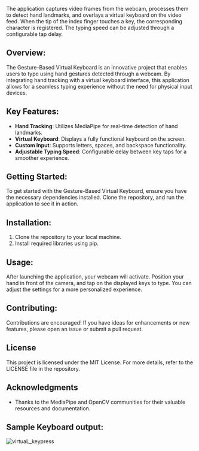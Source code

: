 The application captures video frames from the webcam, processes them to detect hand landmarks, and overlays a virtual keyboard on the video feed. When the tip of the index finger touches a key, the corresponding character is registered. The typing speed can be adjusted through a configurable tap delay.

## Overview:
The Gesture-Based Virtual Keyboard is an innovative project that enables users to type using hand gestures detected through a webcam. By integrating hand tracking with a virtual keyboard interface, this application allows for a seamless typing experience without the need for physical input devices.

## Key Features:
- **Hand Tracking**: Utilizes MediaPipe for real-time detection of hand landmarks.
- **Virtual Keyboard**: Displays a fully functional keyboard on the screen.
- **Custom Input**: Supports letters, spaces, and backspace functionality.
- **Adjustable Typing Speed**: Configurable delay between key taps for a smoother experience.

## Getting Started:
To get started with the Gesture-Based Virtual Keyboard, ensure you have the necessary dependencies installed. Clone the repository, and run the application to see it in action.

## Installation:
1. Clone the repository to your local machine.
2. Install required libraries using pip.

## Usage:
After launching the application, your webcam will activate. Position your hand in front of the camera, and tap on the displayed keys to type. You can adjust the settings for a more personalized experience.

## Contributing:
Contributions are encouraged! If you have ideas for enhancements or new features, please open an issue or submit a pull request.

## License
This project is licensed under the MIT License. For more details, refer to the LICENSE file in the repository.

## Acknowledgments
- Thanks to the MediaPipe and OpenCV communities for their valuable resources and documentation.



Sample Keyboard output:
-----------------------
![virtuaL_keypress](https://github.com/user-attachments/assets/2a84f7ae-445c-417c-a8e4-155ec4c77a07)

